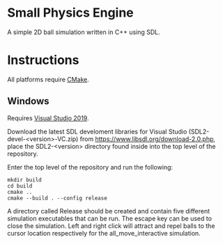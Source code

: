 # Small Physics Engine

A simple 2D ball simulation written in C++ using SDL.

# Instructions

All platforms require [CMake](https://cmake.org/download/).

## Windows

Requires [Visual Studio 2019](https://visualstudio.microsoft.com/).

Download the latest SDL develoment libraries for Visual Studio (SDL2-devel-\<version\>-VC.zip) from https://www.libsdl.org/download-2.0.php, place the SDL2-\<version\> directory found inside into the top level of the repository.

Enter the top level of the repository and run the following:
```
mkdir build
cd build
cmake ..
cmake --build . --config release
```

A directory called Release should be created and contain five different simulation executables that can be run. The escape key can be used to close the simulation. Left and right click will attract and repel balls to the cursor location respectively for the all_move_interactive simulation.
